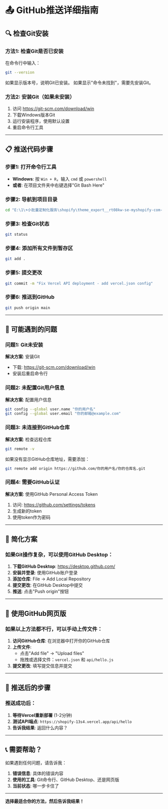 # 📤 GitHub推送详细指南

## 🔍 检查Git安装

### 方法1: 检查Git是否已安装
在命令行中输入：
```bash
git --version
```

如果显示版本号，说明Git已安装。
如果显示"命令未找到"，需要先安装Git。

### 方法2: 安装Git（如果未安装）
1. 访问 https://git-scm.com/download/win
2. 下载Windows版本Git
3. 运行安装程序，使用默认设置
4. 重启命令行工具

---

## 📋 推送代码步骤

### 步骤1: 打开命令行工具
- **Windows**: 按 `Win + R`，输入 `cmd` 或 `powershell`
- **或者**: 在项目文件夹中右键选择"Git Bash Here"

### 步骤2: 导航到项目目录
```bash
cd "E:\1\+小批量定制化服务\shopify\theme_export__rt08kw-se-myshopify-com-horizon__02SEP2025-0602pm"
```

### 步骤3: 检查Git状态
```bash
git status
```

### 步骤4: 添加所有文件到暂存区
```bash
git add .
```

### 步骤5: 提交更改
```bash
git commit -m "Fix Vercel API deployment - add vercel.json config"
```

### 步骤6: 推送到GitHub
```bash
git push origin main
```

---

## 🚨 可能遇到的问题

### 问题1: Git未安装
**解决方案**: 安装Git
- 下载: https://git-scm.com/download/win
- 安装后重启命令行

### 问题2: 未配置Git用户信息
**解决方案**: 配置用户信息
```bash
git config --global user.name "你的用户名"
git config --global user.email "你的邮箱@example.com"
```

### 问题3: 未连接到GitHub仓库
**解决方案**: 检查远程仓库
```bash
git remote -v
```

如果没有显示GitHub仓库地址，需要添加：
```bash
git remote add origin https://github.com/你的用户名/你的仓库名.git
```

### 问题4: 需要GitHub认证
**解决方案**: 使用GitHub Personal Access Token
1. 访问: https://github.com/settings/tokens
2. 生成新的token
3. 使用token作为密码

---

## 🎯 简化方案

### 如果Git操作复杂，可以使用GitHub Desktop：

1. **下载GitHub Desktop**: https://desktop.github.com/
2. **安装并登录**: 使用GitHub账户登录
3. **添加仓库**: File -> Add Local Repository
4. **提交更改**: 在GitHub Desktop中提交
5. **推送**: 点击"Push origin"按钮

---

## 📱 使用GitHub网页版

### 如果以上方法都不行，可以手动上传文件：

1. **访问GitHub仓库**: 在浏览器中打开你的GitHub仓库
2. **上传文件**: 
   - 点击"Add file" -> "Upload files"
   - 拖拽或选择文件：`vercel.json` 和 `api/hello.js`
3. **提交更改**: 填写提交信息并提交

---

## 🔄 推送后的步骤

### 推送成功后：
1. **等待Vercel重新部署** (1-2分钟)
2. **测试API端点**: `https://shopify-13s4.vercel.app/api/hello`
3. **告诉我结果**: 返回什么内容？

---

## 📞 需要帮助？

如果遇到任何问题，请告诉我：
1. **错误信息**: 具体的错误内容
2. **使用的工具**: Git命令行、GitHub Desktop、还是网页版
3. **当前状态**: 哪一步卡住了

---

**选择最适合你的方法，然后告诉我结果！**
